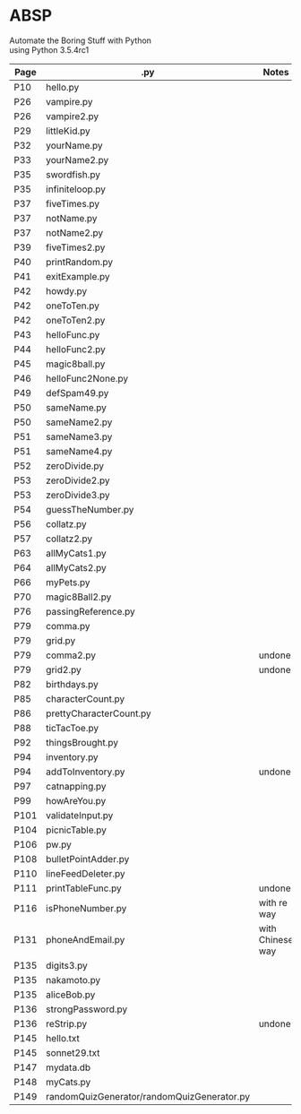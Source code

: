 # ABSP
Automate the Boring Stuff with Python  
using Python 3.5.4rc1  

|Page|.py|Notes
|-|-|-|
|P10|hello.py|
|P26|vampire.py|
|P26|vampire2.py|
|P29|littleKid.py|
|P32|yourName.py|
|P33|yourName2.py|
|P35|swordfish.py|
|P35|infiniteloop.py|
|P37|fiveTimes.py|
|P37|notName.py|
|P37|notName2.py|
|P39|fiveTimes2.py|
|P40|printRandom.py|
|P41|exitExample.py|
|P42|howdy.py|
|P42|oneToTen.py|
|P42|oneToTen2.py|
|P43|helloFunc.py|
|P44|helloFunc2.py|
|P45|magic8ball.py|
|P46|helloFunc2None.py|
|P49|defSpam49.py|
|P50|sameName.py|
|P50|sameName2.py|
|P51|sameName3.py|
|P51|sameName4.py|
|P52|zeroDivide.py|
|P53|zeroDivide2.py|
|P53|zeroDivide3.py|
|P54|guessTheNumber.py|
|P56|collatz.py|
|P57|collatz2.py|
|P63|allMyCats1.py|
|P64|allMyCats2.py|
|P66|myPets.py|
|P70|magic8Ball2.py|
|P76|passingReference.py|
|P79|comma.py|
|P79|grid.py|
|P79|comma2.py|undone
|P79|grid2.py|undone
|P82|birthdays.py|
|P85|characterCount.py|
|P86|prettyCharacterCount.py|
|P88|ticTacToe.py|
|P92|thingsBrought.py|
|P94|inventory.py|
|P94|addToInventory.py|undone
|P97|catnapping.py|
|P99|howAreYou.py|
|P101|validateInput.py|
|P104|picnicTable.py|
|P106|pw.py|
|P108|bulletPointAdder.py|
|P110|lineFeedDeleter.py|
|P111|printTableFunc.py|undone
|P116|isPhoneNumber.py|with re way
|P131|phoneAndEmail.py|with Chinese way
|P135|digits3.py|
|P135|nakamoto.py|
|P135|aliceBob.py|
|P136|strongPassword.py|
|P136|reStrip.py|undone
|P145|hello.txt|
|P145|sonnet29.txt|
|P147|mydata.db|
|P148|myCats.py|
|P149|randomQuizGenerator/randomQuizGenerator.py|













